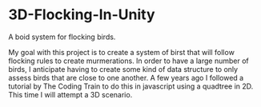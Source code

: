 # 3D-Flocking-In-Unity
A boid system for flocking birds.

My goal with this project is to create a system of birst that will follow flocking rules to create murmerations. In order to have a large number of birds, I anticipate having to create some kind of data structure to only assess birds that are close to one another. A few years ago I followed a tutorial by The Coding Train to do this in javascript using a quadtree in 2D. This time I will attempt a 3D scenario.
